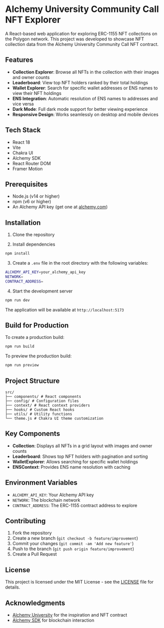 # Alchemy University Community Call NFT Explorer

A React-based web application for exploring ERC-1155 NFT collections on the Polygon network. This project was developed to showcase NFT collection data from the Alchemy University Community Call NFT contract.

## Features

- **Collection Explorer**: Browse all NFTs in the collection with their images and owner counts
- **Leaderboard**: View top NFT holders ranked by their total holdings
- **Wallet Explorer**: Search for specific wallet addresses or ENS names to view their NFT holdings
- **ENS Integration**: Automatic resolution of ENS names to addresses and vice versa
- **Dark Mode**: Full dark mode support for better viewing experience
- **Responsive Design**: Works seamlessly on desktop and mobile devices

## Tech Stack

- React 18
- Vite
- Chakra UI
- Alchemy SDK
- React Router DOM
- Framer Motion

## Prerequisites

- Node.js (v14 or higher)
- npm (v6 or higher)
- An Alchemy API key (get one at [alchemy.com](https://www.alchemy.com))

## Installation

1. Clone the repository

2. Install dependencies
```bash
npm install
```

3. Create a `.env` file in the root directory with the following variables:
```bash
ALCHEMY_API_KEY=your_alchemy_api_key
NETWORK=
CONTRACT_ADDRESS=
```

4. Start the development server
```bash
npm run dev
```

The application will be available at `http://localhost:5173`

## Build for Production

To create a production build:
```bash
npm run build
```

To preview the production build:
```bash
npm run preview
```

## Project Structure
```
src/
├── components/ # React components
├── config/ # Configuration files
├── context/ # React context providers
├── hooks/ # Custom React hooks
├── utils/ # Utility functions
└── theme.js # Chakra UI theme customization
```

## Key Components

- **Collection**: Displays all NFTs in a grid layout with images and owner counts
- **Leaderboard**: Shows top NFT holders with pagination and sorting
- **WalletExplorer**: Allows searching for specific wallet holdings
- **ENSContext**: Provides ENS name resolution with caching

## Environment Variables

- `ALCHEMY_API_KEY`: Your Alchemy API key
- `NETWORK`: The blockchain network
- `CONTRACT_ADDRESS`: The ERC-1155 contract address to explore

## Contributing

1. Fork the repository
2. Create a new branch (`git checkout -b feature/improvement`)
3. Commit your changes (`git commit -am 'Add new feature'`)
4. Push to the branch (`git push origin feature/improvement`)
5. Create a Pull Request

## License

This project is licensed under the MIT License - see the [LICENSE](LICENSE) file for details.

## Acknowledgments

- [Alchemy University](https://university.alchemy.com) for the inspiration and NFT contract
- [Alchemy SDK](https://docs.alchemy.com/reference/alchemy-sdk-quickstart) for blockchain interaction

